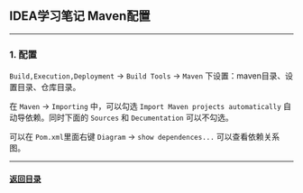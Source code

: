 ## IDEA学习笔记 Maven配置
---
### 1. 配置

`Build,Execution,Deployment` -> `Build Tools` -> `Maven` 下设置：maven目录、设置目录、仓库目录。

在 `Maven` -> `Importing` 中，可以勾选 `Import Maven projects automatically` 自动导依赖。同时下面的 `Sources` 和 `Decumentation` 可以不勾选。


可以在 `Pom.xml`里面右键 `Diagram` -> `show dependences...` 可以查看依赖关系图。


---
#### [返回目录](./)
